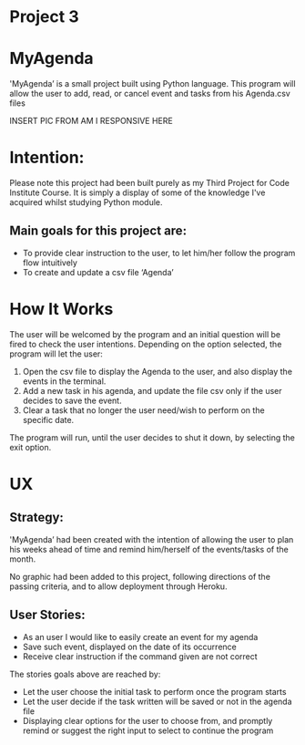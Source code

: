 # Project 3
# MyAgenda

'MyAgenda’ is a small project built using Python language. This program will allow the user to add, read, or cancel event and tasks from his Agenda.csv files

INSERT PIC FROM AM I RESPONSIVE HERE

 

# Intention:

Please note this project had been built purely as my Third Project for Code Institute Course. It is simply a display of some of the knowledge I've acquired whilst studying Python module.

## Main goals for this project are: 
-	To provide clear instruction to the user, to let him/her follow the program flow intuitively
-	To create and update a csv file ‘Agenda’

# How It Works

The user will be welcomed by the program and an initial question will be fired to check the user intentions.
Depending on the option selected, the program will let the user:

 1) Open the csv file to display the Agenda to the user, and also display the events in the terminal.
 2) Add a new task in his agenda, and update the file csv only if the user decides to save the event.
 3) Clear a task that no longer the user need/wish to perform on the specific date.

The program will run, until the user decides to shut it down, by selecting the exit option.

# UX

## Strategy:

'MyAgenda’ had been created with the intention of allowing the user to plan his weeks ahead of time and remind him/herself of the events/tasks of the month.

No graphic had been added to this project, following directions of the passing criteria, and to allow deployment through Heroku.

## User Stories:

-	As an user I would like to easily create an event for my agenda
-	Save such event, displayed on the date of its occurrence
-	Receive clear instruction if the command given are not correct

The stories goals above are reached by:
-	Let the user choose the initial task to perform once the program starts
-	Let the user decide if the task written will be saved or not in the agenda file
-	Displaying clear options for the user to choose from, and promptly remind or suggest the right input to select to continue the program
